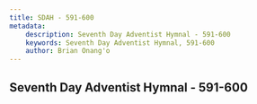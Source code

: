 ```yaml
---
title: SDAH - 591-600
metadata:
    description: Seventh Day Adventist Hymnal - 591-600
    keywords: Seventh Day Adventist Hymnal, 591-600
    author: Brian Onang'o
---
```



## Seventh Day Adventist Hymnal - 591-600
  
